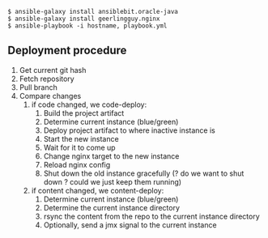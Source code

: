 
```
$ ansible-galaxy install ansiblebit.oracle-java
$ ansible-galaxy install geerlingguy.nginx
$ ansible-playbook -i hostname, playbook.yml
```

## Deployment procedure

1. Get current git hash
2. Fetch repository
3. Pull branch
4. Compare changes
    1. if code changed, we code-deploy:
        1. Build the project artifact
        2. Determine current instance (blue/green)
        3. Deploy project artifact to where inactive instance is
        4. Start the new instance
        5. Wait for it to come up
        6. Change nginx target to the new instance
        7. Reload nginx config
        8. Shut down the old instance gracefully (? do we want to shut down ? could we just keep them running)
    2. if content changed, we content-deploy:
        1. Determine current instance (blue/green)
        2. Determine the current instance directory
        3. rsync the content from the repo to the current instance directory
        4. Optionally, send a jmx signal to the current instance
